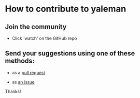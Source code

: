 # How to contribute to yaleman

## Join the community

- Click 'watch' on the GitHub repo

## Send your suggestions using one of these methods:

- as a [pull request](https://github.com/yaleman/yaleman/pulls)

- as [an issue](https://github.com/yaleman/yaleman/issues/new)

Thanks!